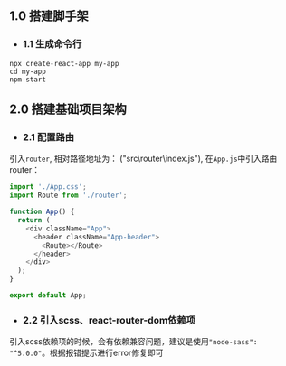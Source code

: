 ## 1.0 搭建脚手架
* ### 1.1 生成命令行
```
npx create-react-app my-app
cd my-app
npm start
``` 
## 2.0 搭建基础项目架构
- ### 2.1 配置路由<br>

引入`router`, 相对路径地址为： ("src\router\index.js"), 在`App.js`中引入路由router：
```javascript
import './App.css';
import Route from './router';

function App() {
  return (
    <div className="App">
      <header className="App-header">
        <Route></Route>
      </header>
    </div>
  );
}

export default App;
```
- ### 2.2 引入scss、react-router-dom依赖项<br >

引入scss依赖项的时候，会有依赖兼容问题，建议是使用`"node-sass": "^5.0.0"`。根据报错提示进行error修复即可




